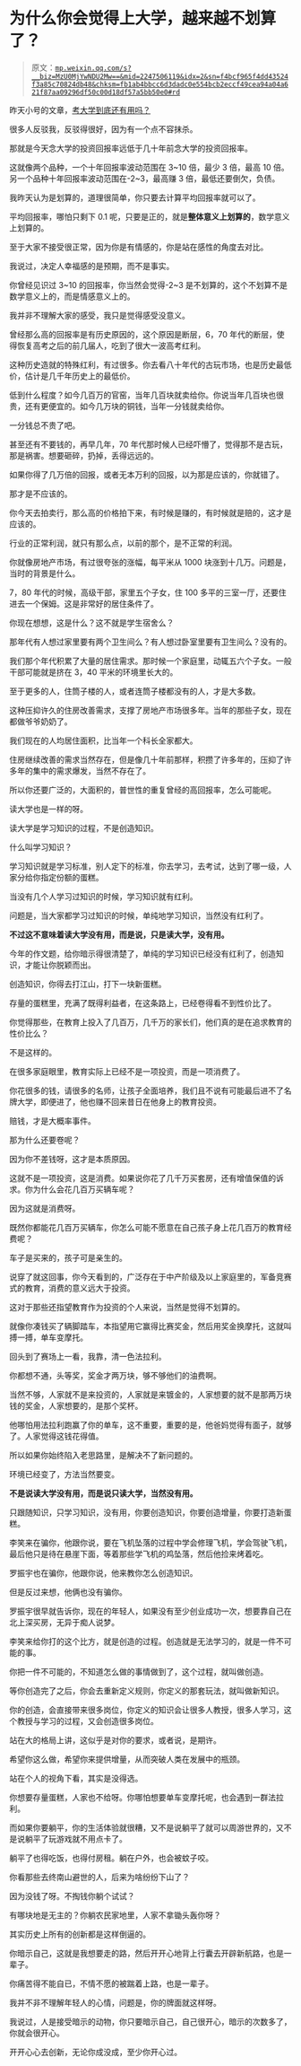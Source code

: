 # 为什么你会觉得上大学，越来越不划算了？

> 原文：[`mp.weixin.qq.com/s?__biz=MzU0MjYwNDU2Mw==&mid=2247506119&idx=2&sn=f4bcf965f4dd43524f3a85c70824db48&chksm=fb1ab4bbcc6d3dadc0e554bcb2eccf49cea94a04a621f87aa09296df50c00d18df57a5bb50e0#rd`](http://mp.weixin.qq.com/s?__biz=MzU0MjYwNDU2Mw==&mid=2247506119&idx=2&sn=f4bcf965f4dd43524f3a85c70824db48&chksm=fb1ab4bbcc6d3dadc0e554bcb2eccf49cea94a04a621f87aa09296df50c00d18df57a5bb50e0#rd)

昨天小号的文章，[考大学到底还有用吗？](http://mp.weixin.qq.com/s?__biz=MzU3NDc5Nzc0NQ==&mid=2247517640&idx=1&sn=588e25b75d0e199841004aaade749c18&chksm=fd2e2716ca59ae00394ac3253ad5e3823a38699394b2ed8db48e65099f2200a47fad05174506&scene=21#wechat_redirect)

很多人反驳我，反驳得很好，因为有一个点不容抹杀。

那就是今天念大学的投资回报率远低于几十年前念大学的投资回报率。

这就像两个品种，一个十年回报率波动范围在 3~10 倍，最少 3 倍，最高 10 倍。另一个品种十年回报率波动范围在-2~3，最高赚 3 倍，最低还要倒欠，负债。 

我昨天认为是划算的，道理很简单，你只要去计算平均回报率就可以了。 

平均回报率，哪怕只剩下 0.1 呢，只要是正的，就是**整体意义上划算的**，数学意义上划算的。

至于大家不接受很正常，因为你是有情感的，你是站在感性的角度去对比。 

我说过，决定人幸福感的是预期，而不是事实。

你曾经见识过 3~10 的回报率，你当然会觉得-2~3 是不划算的，这个不划算不是数学意义上的，而是情感意义上的。 

我并非不理解大家的感受，我只是觉得感受没意义。 

曾经那么高的回报率是有历史原因的，这个原因是断层，6，70 年代的断层，使得恢复高考之后的前几届人，吃到了很大一波高考红利。 

这种历史造就的特殊红利，有过很多。你去看八十年代的古玩市场，也是历史最低价，估计是几千年历史上的最低价。 

低到什么程度？如今几百万的官窑，当年几百块就卖给你。你说当年几百块也很贵，还有更便宜的。如今几万块的铜钱，当年一分钱就卖给你。

一分钱总不贵了吧。

甚至还有不要钱的，再早几年，70 年代那时候人已经吓懵了，觉得那不是古玩，那是祸害。想要砸碎，扔掉，丢得远远的。

如果你得了几万倍的回报，或者无本万利的回报，以为那是应该的，你就错了。 

那才是不应该的。 

你今天去拍卖行，那么高的价格拍下来，有时候是赚的，有时候就是赔的，这才是应该的。 

行业的正常利润，就只有那么点，以前的那个，是不正常的利润。 

你就像房地产市场，有过很夸张的涨幅，每平米从 1000 块涨到十几万。问题是，当时的背景是什么。 

7，80 年代的时候，高级干部，家里五个子女，住 100 多平的三室一厅，还要住进去一个保姆。这是非常好的居住条件了。 

你现在想想，这是什么？这不就是学生宿舍么？ 

那年代有人想过家里要有两个卫生间么？有人想过卧室里要有卫生间么？没有的。 

我们那个年代积累了大量的居住需求。那时候一个家庭里，动辄五六个子女。一般干部可能就是挤在 3，40 平米的环境里长大的。 

至于更多的人，住筒子楼的人，或者连筒子楼都没有的人，才是大多数。

这种压抑许久的住房改善需求，支撑了房地产市场很多年。当年的那些子女，现在都做爷爷奶奶了。 

我们现在的人均居住面积，比当年一个科长全家都大。 

住房继续改善的需求当然存在，但是像几十年前那样，积攒了许多年的，压抑了许多年的集中的需求爆发，当然不存在了。 

所以你还要广泛的，大面积的，普世性的重复曾经的高回报率，怎么可能呢。

读大学也是一样的呀。

读大学是学习知识的过程，不是创造知识。 

什么叫学习知识？

学习知识就是学习标准，别人定下的标准，你去学习，去考试，达到了哪一级，人家分给你指定份额的蛋糕。

当没有几个人学习过知识的时候，学习知识就有红利。 

问题是，当大家都学习过知识的时候，单纯地学习知识，当然没有红利了。

**不过这不意味着读大学没有用，而是说，只是读大学，没有用。**

今年的作文题，给你暗示得很清楚了，单纯的学习知识已经没有红利了，创造知识，才能让你脱颖而出。 

创造知识，你得去打江山，打下一块新蛋糕。

存量的蛋糕里，充满了既得利益者，在这条路上，已经卷得看不到性价比了。 

你觉得那些，在教育上投入了几百万，几千万的家长们，他们真的是在追求教育的性价比么？

不是这样的。 

在很多家庭眼里，教育实际上已经不是一项投资，而是一项消费了。 

你花很多的钱，请很多的名师，让孩子全面培养，我们且不说有可能最后进不了名牌大学，即便进了，他也赚不回来昔日在他身上的教育投资。 

赔钱，才是大概率事件。 

那为什么还要卷呢？ 

因为你不差钱呀，这才是本质原因。

这就不是一项投资，这是消费。如果说你花了几千万买套房，还有增值保值的诉求。你为什么会花几百万买辆车呢？ 

因为这就是消费呀。 

既然你都能花几百万买辆车，你怎么可能不愿意在自己孩子身上花几百万的教育经费呢？

车子是买来的，孩子可是亲生的。 

说穿了就这回事，你今天看到的，广泛存在于中产阶级及以上家庭里的，军备竞赛式的教育，消费的意义远大于投资。 

这对于那些还指望教育作为投资的个人来说，当然是觉得不划算的。 

就像你凑钱买了辆脚踏车，本指望用它赢得比赛奖金，然后用奖金换摩托，这就叫搏一搏，单车变摩托。

回头到了赛场上一看，我靠，清一色法拉利。 

你都想不通，头等奖，奖金才两万块，够不够他们的油费啊。 

当然不够，人家就不是来投资的，人家就是来镀金的，人家想要的就不是那两万块钱的奖金，人家想要的，是那个奖杯。 

他哪怕用法拉利跑赢了你的单车，这不重要，重要的是，他爸妈觉得有面子，就够了。人家觉得这钱花得值。 

所以如果你始终陷入老思路里，是解决不了新问题的。

环境已经变了，方法当然要变。

**不是说读大学没有用，而是说只读大学，当然没有用。**

只跟随知识，只学习知识，没有用，你要创造知识，你要创造增量，你要打造新蛋糕。 

李笑来在骗你，他跟你说，要在飞机坠落的过程中学会修理飞机，学会驾驶飞机，最后他只是待在悬崖下面，等着那些学飞机的鸡坠落，然后他捡来烤着吃。 

罗振宇也在骗你，他跟你说，他来教你怎么创造知识。

但是反过来想，他俩也没有骗你。

罗振宇很早就告诉你，现在的年轻人，如果没有至少创业成功一次，想要靠自己在北上深买房，无异于痴人说梦。

李笑来给你打的这个比方，就是创造的过程。创造就是无法学习的，就是一件不可能的事。

你把一件不可能的，不知道怎么做的事情做到了，这个过程，就叫做创造。

等你创造完了之后，你会去重新定义规则，你定义的那套玩法，就叫做新知识。

你的创造，会直接带来很多岗位，你定义的知识会让很多人教授，很多人学习，这个教授与学习的过程，又会创造很多岗位。

站在大的格局上讲，这似乎是对你的要求，或者说，是期许。

希望你这么做，希望你来提供增量，从而突破人类在发展中的瓶颈。

站在个人的视角下看，其实是没得选。

你想要存量蛋糕，人家也不给呀。你哪怕想要单车变摩托呢，也会遇到一群法拉利。

而如果你要躺平，你的生活体验就很糟，又不是说躺平了就可以周游世界的，又不是说躺平了玩游戏就不用点卡了。

躺平了也得吃饭，也得付房租。躺在户外，也会被蚊子咬。 

你看那些去终南山避世的人，后来为啥纷纷下山了？ 

因为没钱了呀。不掏钱你躺个试试？

有哪块地是无主的？你躺农民家地里，人家不拿锄头轰你呀？

其实历史上所有的创新都是这样倒逼的。

你暗示自己，这就是我想要走的路，然后开开心地背上行囊去开辟新航路，也是一辈子。

你痛苦得不能自已，不情不愿的被踹着上路，也是一辈子。

我并不非不理解年轻人的心情，问题是，你的牌面就这样呀。 

我说过，人是接受暗示的动物，你只要暗示自己，自己很开心，暗示的次数多了，你就会很开心。

开开心心去创新，无论你成没成，至少你开心过。